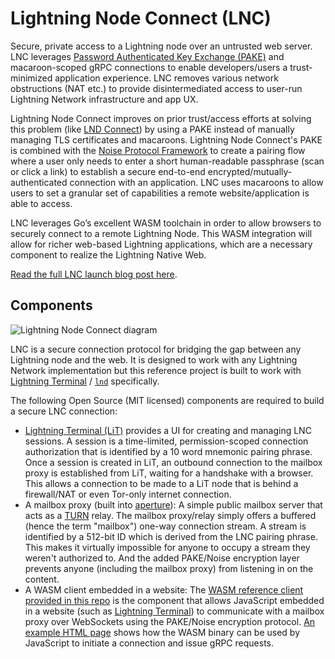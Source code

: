 # Lightning Node Connect (LNC)

Secure, private access to a Lightning node over an untrusted web server.
LNC leverages [Password Authenticated Key Exchange
(PAKE)](https://en.wikipedia.org/wiki/Password-authenticated_key_agreement) and
macaroon-scoped gRPC connections to enable developers/users a trust-minimized
application experience. LNC removes various network obstructions (NAT etc.) to
provide disintermediated access to user-run Lightning Network infrastructure and
app UX.

Lightning Node Connect improves on prior trust/access efforts at solving this
problem (like [LND Connect](https://github.com/LN-Zap/lndconnect)) by using a
PAKE instead of manually managing TLS certificates and macaroons. Lightning Node
Connect's PAKE is combined with the [Noise Protocol
Framework](http://noiseprotocol.org/noise.html) to create a pairing flow where a
user only needs to enter a short human-readable passphrase (scan or click a
link) to establish a secure end-to-end encrypted/mutually-authenticated
connection with an application. LNC uses macaroons to allow users to set a
granular set of capabilities a remote website/application is able to access.

LNC leverages Go’s excellent WASM toolchain in order to allow browsers to
securely connect to a remote Lightning Node. This WASM integration will allow
for richer web-based Lightning applications, which are a necessary component to
realize the Lightning Native Web.

[Read the full LNC launch blog post
here](https://lightning.engineering/posts/2021-11-30-lightning-node-connect-deep-dive/).

## Components

![Lightning Node Connect diagram](doc/lnc.svg)

LNC is a secure connection protocol for bridging the gap between any Lightning
node and the web. It is designed to work with any Lightning Network
implementation but this reference project is built to work with [Lightning
Terminal](https://github.com/lightninglabs/lightning-terminal) /
[`lnd`](https://github.com/lightningnetwork/lnd) specifically.

The following Open Source (MIT licensed) components are required to build a
secure LNC connection:

* [Lightning Terminal (LiT)](https://github.com/lightninglabs/lightning-terminal)
  provides a UI for creating and managing LNC sessions. A session is a
  time-limited, permission-scoped connection authorization that is identified by
  a 10 word mnemonic pairing phrase.
  Once a session is created in LiT, an outbound connection to the mailbox proxy
  is established from LiT, waiting for a handshake with a browser. This allows
  a connection to be made to a LiT node that is behind a firewall/NAT or even
  Tor-only internet connection.
* A mailbox proxy (built into
  [aperture](https://github.com/lightninglabs/aperture)): A simple public
  mailbox server that acts as a
  [TURN](https://en.wikipedia.org/wiki/Traversal_Using_Relays_around_NAT) relay.
  The mailbox proxy/relay simply offers a buffered (hence the term "mailbox")
  one-way connection stream. A stream is identified by a 512-bit ID which is
  derived from the LNC pairing phrase. This makes it virtually impossible for
  anyone to occupy a stream they weren't authorized to. And the added PAKE/Noise
  encryption layer prevents anyone (including the mailbox proxy) from listening
  in on the content.
* A WASM client embedded in a website: The [WASM reference client provided in
  this repo](cmd/wasm-client/main.go) is the component that allows JavaScript
  embedded in a website (such as [Lightning
  Terminal](https://terminal.lightning.engineering/)) to communicate with a
  mailbox proxy over WebSockets using the PAKE/Noise encryption protocol. [An
  example HTML page](example/README.md) shows how the WASM binary can be used
  by JavaScript to initiate a connection and issue gRPC requests.

